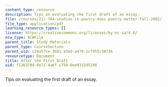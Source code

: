 ```yaml
---
content_type: resource
description: Tips on evaluating the first draft of an essay.
file: /courses/21l-704-studies-in-poetry-does-poetry-matter-fall-2002/f136378d0e724a6fc7580ee9332d5248_afterthedraftpoems.pdf
file_type: application/pdf
learning_resource_types: []
license: https://creativecommons.org/licenses/by-nc-sa/4.0/
ocw_type: OCWFile
parent_title: Study Materials
parent_type: CourseSection
parent_uid: c28a57ce-3b81-a5ed-a478-1cf955c38f36
resourcetype: Document
title: After the First Draft
uid: f136378d-0e72-4a6f-c758-0ee9332d5248
---
```

Tips on evaluating the first draft of an essay.
